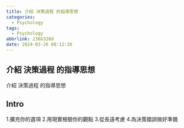```yaml
---
title: 介紹 決策過程 的指導思想
categories:
  - Psychology
tags:
  - Psychology
abbrlink: 236b328d
date: 2024-03-26 08:12:10
---
```

介紹 決策過程 的指導思想
-----------------------------------------------------------------------------------------------
<!--more-->
介紹 決策過程 的指導思想

Intro
-----------------------------------------------------------------------------------------------
1.擴充你的選項
2.用現實檢驗你的觀點
3.從長遠考慮
4.為決策錯誤做好準備